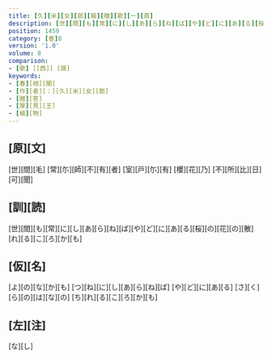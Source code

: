 ```yaml
---
title: [久][米][女][郎][報][贈][歌][一][首]
description: [世][間][も][常][に][し][あ][ら][ね][ば][や][ど][に][あ][る][桜][の][花][の][散][れ][る][こ][ろ][か][も]
position: 1459
category: [巻]8
version: '1.0'
volume: 8
comparison:
- [歌] [[西]] [謌]
keywords:
- [春][相][聞]
- [作][者][：][久][米][女][郎]
- [贈][答]
- [厚][見][王]
- [植][物]
---
```


## [原][文]

[世][間][毛] [常][尓][師][不][有][者] [室][戸][尓][有] [櫻][花][乃] [不][所][比][日][可][聞]

## [訓][読]

[世][間][も][常][に][し][あ][ら][ね][ば][や][ど][に][あ][る][桜][の][花][の][散][れ][る][こ][ろ][か][も]

## [仮][名]

[よ][の][な][か][も] [つ][ね][に][し][あ][ら][ね][ば] [や][ど][に][あ][る] [さ][く][ら][の][は][な][の] [ち][れ][る][こ][ろ][か][も]

## [左][注]

[な][し]
